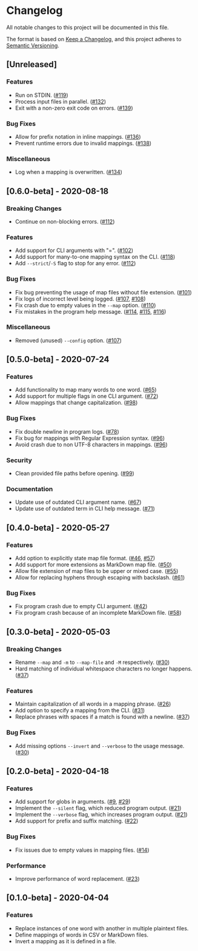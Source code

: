 # Changelog

All notable changes to this project will be documented in this file.

The format is based on [Keep a Changelog], and this project adheres to [Semantic
Versioning].

## [Unreleased]

### Features

- Run on STDIN. ([#119])
- Process input files in parallel. ([#132])
- Exit with a non-zero exit code on errors. ([#139])

### Bug Fixes

- Allow for prefix notation in inline mappings. ([#136])
- Prevent runtime errors due to invalid mappings. ([#138])

### Miscellaneous

- Log when a mapping is overwritten. ([#134])

## [0.6.0-beta] - 2020-08-18

### Breaking Changes

- Continue on non-blocking errors. ([#112])

### Features

- Add support for CLI arguments with "=". ([#102])
- Add support for many-to-one mapping syntax on the CLI. ([#118])
- Add `--strict`/`-S` flag to stop for any error. ([#112])

### Bug Fixes

- Fix bug preventing the usage of map files without file extension. ([#101])
- Fix logs of incorrect level being logged. ([#107], [#108])
- Fix crash due to empty values in the `--map` option. ([#110])
- Fix mistakes in the program help message. ([#114], [#115], [#116])

### Miscellaneous

- Removed (unused) `--config` option. ([#107])

## [0.5.0-beta] - 2020-07-24

### Features

- Add functionality to map many words to one word. ([#65])
- Add support for multiple flags in one CLI argument. ([#72])
- Allow mappings that change capitalization. ([#98])

### Bug Fixes

- Fix double newline in program logs. ([#78])
- Fix bug for mappings with Regular Expression syntax. ([#96])
- Avoid crash due to non UTF-8 characters in mappings. ([#96])

### Security

- Clean provided file paths before opening. ([#99])

### Documentation

- Update use of outdated CLI argument name. ([#67])
- Update use of outdated term in CLI help message. ([#71])

## [0.4.0-beta] - 2020-05-27

### Features

- Add option to explicitly state map file format. ([#46], [#57])
- Add support for more extensions as MarkDown map file. ([#50])
- Allow file extension of map files to be upper or mixed case. ([#55])
- Allow for replacing hyphens through escaping with backslash. ([#61])

### Bug Fixes

- Fix program crash due to empty CLI argument. ([#42])
- Fix program crash because of an incomplete MarkDown file. ([#58])

## [0.3.0-beta] - 2020-05-03

### Breaking Changes

- Rename `--map` and `-m` to `--map-file` and `-M` respectively. ([#30])
- Hard matching of individual whitespace characters no longer happens. ([#37])

### Features

- Maintain capitalization of all words in a mapping phrase. ([#26])
- Add option to specify a mapping from the CLI. ([#31])
- Replace phrases with spaces if a match is found with a newline. ([#37])

### Bug Fixes

- Add missing options `--invert` and `--verbose` to the usage message. ([#30])

## [0.2.0-beta] - 2020-04-18

### Features

- Add support for globs in arguments. ([#9], [#29])
- Implement the `--silent` flag, which reduced program output. ([#21])
- Implement the `--verbose` flag, which increases program output. ([#21])
- Add support for prefix and suffix matching. ([#22])

### Bug Fixes

- Fix issues due to empty values in mapping files. ([#14])

### Performance

- Improve performance of word replacement. ([#23])

## [0.1.0-beta] - 2020-04-04

### Features

- Replace instances of one word with another in multiple plaintext files.
- Define mappings of words in CSV or MarkDown files.
- Invert a mapping as it is defined in a file.

[keep a changelog]: https://keepachangelog.com/en/1.0.0/
[semantic versioning]: https://semver.org/spec/v2.0.0.html
[#9]: https://github.com/ericcornelissen/wordrow/pull/9
[#14]: https://github.com/ericcornelissen/wordrow/pull/14
[#22]: https://github.com/ericcornelissen/wordrow/pull/22
[#21]: https://github.com/ericcornelissen/wordrow/pull/21
[#23]: https://github.com/ericcornelissen/wordrow/pull/23
[#26]: https://github.com/ericcornelissen/wordrow/pull/26
[#29]: https://github.com/ericcornelissen/wordrow/pull/29
[#30]: https://github.com/ericcornelissen/wordrow/pull/30
[#31]: https://github.com/ericcornelissen/wordrow/pull/31
[#37]: https://github.com/ericcornelissen/wordrow/pull/37
[#42]: https://github.com/ericcornelissen/wordrow/pull/42
[#46]: https://github.com/ericcornelissen/wordrow/pull/46
[#50]: https://github.com/ericcornelissen/wordrow/pull/50
[#55]: https://github.com/ericcornelissen/wordrow/pull/55
[#57]: https://github.com/ericcornelissen/wordrow/pull/57
[#58]: https://github.com/ericcornelissen/wordrow/pull/58
[#61]: https://github.com/ericcornelissen/wordrow/pull/61
[#65]: https://github.com/ericcornelissen/wordrow/pull/65
[#67]: https://github.com/ericcornelissen/wordrow/pull/67
[#71]: https://github.com/ericcornelissen/wordrow/pull/71
[#72]: https://github.com/ericcornelissen/wordrow/pull/72
[#78]: https://github.com/ericcornelissen/wordrow/pull/78
[#96]: https://github.com/ericcornelissen/wordrow/pull/96
[#98]: https://github.com/ericcornelissen/wordrow/pull/98
[#99]: https://github.com/ericcornelissen/wordrow/pull/99
[#101]: https://github.com/ericcornelissen/wordrow/pull/101
[#102]: https://github.com/ericcornelissen/wordrow/pull/102
[#107]: https://github.com/ericcornelissen/wordrow/pull/107
[#108]: https://github.com/ericcornelissen/wordrow/pull/108
[#110]: https://github.com/ericcornelissen/wordrow/pull/110
[#112]: https://github.com/ericcornelissen/wordrow/pull/112
[#114]: https://github.com/ericcornelissen/wordrow/pull/114
[#115]: https://github.com/ericcornelissen/wordrow/pull/115
[#116]: https://github.com/ericcornelissen/wordrow/pull/116
[#118]: https://github.com/ericcornelissen/wordrow/pull/118
[#119]: https://github.com/ericcornelissen/wordrow/pull/119
[#132]: https://github.com/ericcornelissen/wordrow/pull/132
[#134]: https://github.com/ericcornelissen/wordrow/pull/134
[#136]: https://github.com/ericcornelissen/wordrow/pull/136
[#138]: https://github.com/ericcornelissen/wordrow/pull/138
[#139]: https://github.com/ericcornelissen/wordrow/pull/139

